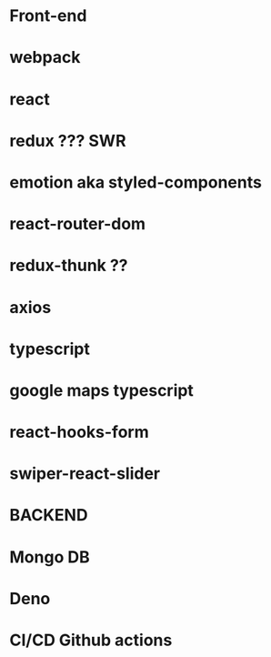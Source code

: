 # Front-end

# webpack
# react
# redux ??? SWR
# emotion aka styled-components
# react-router-dom 
# redux-thunk ??
# axios
# typescript
# google maps typescript
# react-hooks-form
# swiper-react-slider


# BACKEND 

# Mongo DB
# Deno

# CI/CD Github actions




